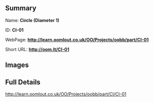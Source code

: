 

## Summary
 
Name: __Circle (Diameter 1)__

ID: __CI-01__

WebPage: __http://learn.oomlout.co.uk/OO/Projects/oobb/part/CI-01__

Short URL: __http://oom.lt/CI-01__


## Images




## Full Details

 http://learn.oomlout.co.uk/OO/Projects/oobb/part/CI/CI-01

